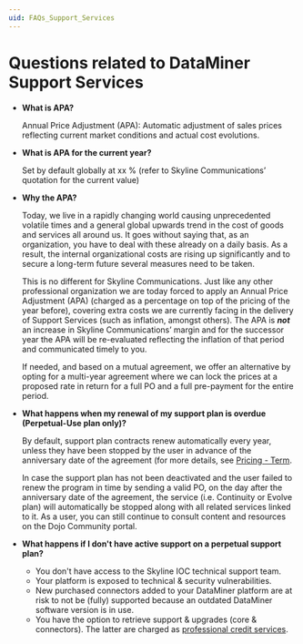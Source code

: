 ```yaml
---
uid: FAQs_Support_Services
---
```


# Questions related to DataMiner Support Services

- **What is APA?**

  Annual Price Adjustment (APA): Automatic adjustment of sales prices reflecting current market conditions and actual cost evolutions.

- **What is APA for the current year?**

  Set by default globally at xx % (refer to Skyline Communications’ quotation for the current value)

- **Why the APA?**

  Today, we live in a rapidly changing world causing unprecedented volatile times and a general global upwards trend in the cost of goods and services all around us. It goes without saying that, as an organization, you have to deal with these already on a daily basis. As a result, the internal organizational costs are rising up significantly and to secure a long-term future several measures need to be taken.

  This is no different for Skyline Communications. Just like any other professional organization we are today forced to apply an Annual Price Adjustment (APA) (charged as a percentage on top of the pricing of the year before), covering extra costs we are currently facing in the delivery of Support Services (such as inflation, amongst others). The APA is ***not*** an increase in Skyline Communications’ margin and for the successor year the APA will be re-evaluated reflecting the inflation of that period and communicated timely to you.

  If needed, and based on a mutual agreement, we offer an alternative by opting for a multi-year agreement where we can lock the prices at a proposed rate in return for a full PO and a full pre-payment for the entire period.
  
- **What happens when my renewal of my support plan is overdue (Perpetual-Use plan only)?**

  By default, support plan contracts renew automatically every year, unless they have been stopped by the user in advance of the anniversary date of the agreement (for more details, see [Pricing - Term](xref:Support_services_agreement#pricing---term).

  In case the support plan has not been deactivated and the user failed to renew the program in time by sending a valid PO, on the day after the anniversary date of the agreement, the service (i.e. Continuity or Evolve plan) will automatically be stopped along with all related services linked to it. As a user, you can still continue to consult content and resources on the Dojo Community portal.

- **What happens if I don't have active support on a perpetual support plan?**

  - You don't have access to the Skyline IOC technical support team.
  - Your platform is exposed to technical & security vulnerabilities.
  - New purchased connectors added to your DataMiner platform are at risk to not be (fully) supported because an outdated DataMiner software version is in use.
  - You have the option to retrieve support & upgrades (core & connectors). The latter are charged as [professional credit services](https://community.dataminer.services/professional-service-credits/).
